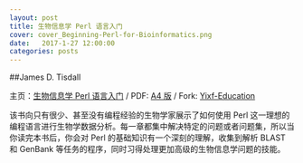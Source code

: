 ```yaml
---
layout: post
title: 生物信息学 Perl 语言入门
cover: cover_Beginning-Perl-for-Bioinformatics.png
date:   2017-1-27 12:00:00
categories: posts
---
```

##James D. Tisdall

主页：[生物信息学 Perl 语言入门](https://github.com/M-Mono/Beginning-Perl-for-Bioinformatics) / PDF: [A4 版](https://github.com/M-Mono/Beginning-Perl-for-Bioinformatics/raw/master/Beginning%20Perl%20for%20Bioinformatics%20(A4).pdf) / Fork: [Yixf-Education](https://github.com/Yixf-Education/BP4B)


该书向只有很少、甚至没有编程经验的生物学家展示了如何使用 Perl 这一理想的编程语言进行生物学数据分析。每一章都集中解决特定的问题或者问题集，所以当你读完本书后，你会对 Perl 的基础知识有一个深刻的理解，收集到解析 BLAST 和 GenBank 等任务的程序，同时习得处理更加高级的生物信息学问题的技能。

